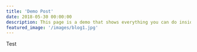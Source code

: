 ```yaml
---
title: 'Demo Post'
date: 2018-05-30 00:00:00
description: This page is a demo that shows everything you can do inside portfolio and blog posts.
featured_image: '/images/blog1.jpg'
---
```


Test